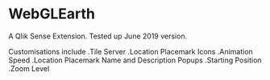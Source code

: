 # WebGLEarth

A Qlik Sense Extension. Tested up June 2019 version.

Customisations include
.Tile Server
.Location Placemark Icons
.Animation Speed
.Location Placemark Name and Description Popups
.Starting Position
.Zoom Level
